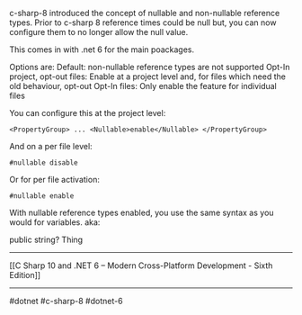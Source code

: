 c-sharp-8 introduced the concept of nullable and non-nullable reference types. Prior to c-sharp 8 reference times could be null but, you can now configure them to no longer allow the null value.

This comes in with .net 6 for the main poackages.

Options are:
Default: non-nullable reference types are not supported
Opt-In project, opt-out files: Enable at a project level and, for files which need the old behaviour, opt-out
Opt-In files: Only enable the feature for individual files

You can configure this at the project level:
```
<PropertyGroup> ... <Nullable>enable</Nullable> </PropertyGroup>
```

And on a per file level:
```
#nullable disable
```

Or for per file activation:
```
#nullable enable
```

With nullable reference types enabled, you use the same syntax as you would for variables. aka:

public string? Thing

---
[[C Sharp 10 and .NET 6 – Modern Cross-Platform Development - Sixth Edition]]

---
#dotnet #c-sharp-8 #dotnet-6